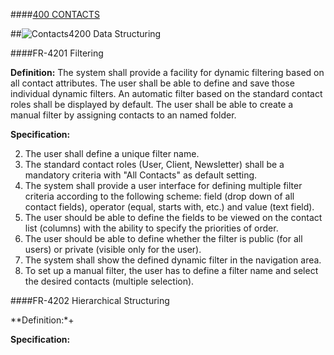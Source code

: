 ####[400 CONTACTS](https://github.com/massiveart/sulu-docs/tree/master/system-requirements/400-contacts "400 CONTACTS")

##![Contacts](https://raw.github.com/massiveart/sulu-docs/master/system-requirements/images/contacts.png)4200 Data Structuring

####FR-4201 Filtering

**Definition:**
The system shall provide a facility for dynamic filtering based on all contact attributes. The user shall be able to define and save those individual dynamic filters. An automatic filter based on the standard contact roles shall be displayed by default. The user shall be able to create a manual filter by assigning contacts to an named folder.

**Specification:**

2. The user shall define a unique filter name.
1. The standard contact roles (User, Client, Newsletter) shall be a mandatory criteria with "All Contacts" as default setting.
3. The system shall provide a user interface for defining multiple filter criteria according to the following scheme: field (drop down of all contact fields), operator (equal, starts with, etc.) and value (text field).
4. The user should be able to define the fields to be viewed on the contact list (columns) with the ability to specify the priorities of order.
5. The user should be able to define whether the filter is public (for all users) or private (visible only for the user).
3. The system shall show the defined dynamic filter in the navigation area. 
6. To set up a manual filter, the user has to define a filter name and select the desired contacts (multiple selection).


####FR-4202 Hierarchical Structuring

**Definition:*+



**Specification:**